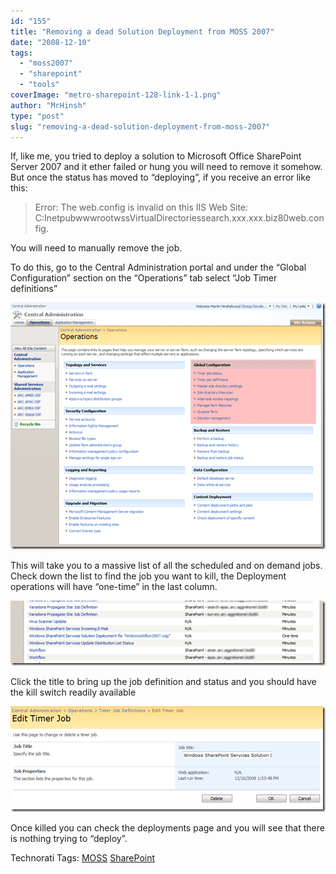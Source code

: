 ```yaml
---
id: "155"
title: "Removing a dead Solution Deployment from MOSS 2007"
date: "2008-12-10"
tags: 
  - "moss2007"
  - "sharepoint"
  - "tools"
coverImage: "metro-sharepoint-128-link-1-1.png"
author: "MrHinsh"
type: "post"
slug: "removing-a-dead-solution-deployment-from-moss-2007"
---
```


If, like me, you tried to deploy a solution to Microsoft Office SharePoint Server 2007 and it ether failed or hung you will need to remove it somehow. But once the status has moved to “deploying”, if you receive an error like this:

> Error: The web.config is invalid on this IIS Web Site: C:InetpubwwwrootwssVirtualDirectoriessearch.xxx.xxx.biz80web.config.

You will need to manually remove the job.

To do this, go to the Central Administration portal and under the “Global Configuration” section on the “Operations” tab select “Job Timer definitions”

[![image](images/RemovingadeadSolutionDeploymentfromMOSS2_C4E5-image_thumb-4-4.png)](http://blog.hinshelwood.com/files/2011/05/GWB-WindowsLiveWriter-RemovingadeadSolutionDeploymentfromMOSS2_C4E5-image_2.png)

This will take you to a massive list of all the scheduled and on demand jobs. Check down the list to find the job you want to kill, the Deployment operations will have “one-time” in the last column.

![image](images/RemovingadeadSolutionDeploymentfromMOSS2_C4E5-image_thumb_1-2-2.png)

Click the title to bring up the job definition and status and you should have the kill switch readily available

[![image](images/RemovingadeadSolutionDeploymentfromMOSS2_C4E5-image_thumb_2-3-3.png)](http://blog.hinshelwood.com/files/2011/05/GWB-WindowsLiveWriter-RemovingadeadSolutionDeploymentfromMOSS2_C4E5-image_6.png)

Once killed you can check the deployments page and you will see that there is nothing trying to “deploy”.

Technorati Tags: [MOSS](http://technorati.com/tags/MOSS) [SharePoint](http://technorati.com/tags/SharePoint)



